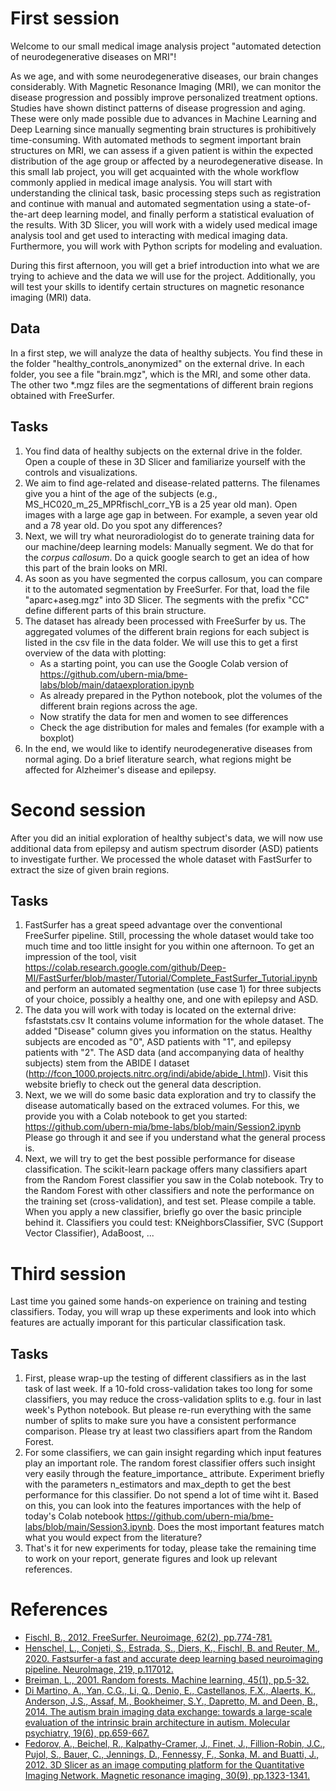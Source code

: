 # First session

Welcome to our small medical image analysis project "automated detection of neurodegenerative diseases on MRI"!

As we age, and with some neurodegenerative diseases, our brain changes considerably. With Magnetic Resonance Imaging (MRI), we can monitor the disease progression and possibly improve personalized treatment options.
Studies have shown distinct patterns of disease progression and aging. These were only made possible due to advances in Machine Learning and Deep Learning since manually segmenting brain structures is prohibitively time-consuming. With automated methods to segment important brain structures on MRI, we can assess if a given patient is within the expected distribution of the age group or affected by a neurodegenerative disease. In this small lab project, you will get acquainted with the whole workflow commonly applied in medical image analysis. You will start with understanding the clinical task, basic processing steps such as registration and continue with manual and automated segmentation using a state-of-the-art deep learning model, and finally perform a statistical evaluation of the results. With 3D Slicer, you will work with a widely used medical image analysis tool and get used to interacting with medical imaging data. Furthermore, you will work with Python scripts for modeling and evaluation.

During this first afternoon, you will get a brief introduction into what we are trying to achieve and the data we will use for the project. Additionally, you will test your skills to identify certain structures on magnetic resonance imaging (MRI) data.



## Data

In a first step, we will analyze the data of healthy subjects. You find these in the folder "healthy_controls_anonymized" on the external drive. In each folder, you see a file "brain.mgz", which is the MRI, and some other data. The other two *.mgz files are the segmentations of different brain regions obtained with FreeSurfer.

## Tasks

1. You find data of healthy subjects on the external drive in the folder. Open a couple of these in 3D Slicer and familiarize yourself with the controls and visualizations.
2. We aim to find age-related and disease-related patterns. The filenames give you a hint of the age of the subjects (e.g., MS_HC020_m_25_MPRfischl_corr_YB is a 25 year old man). Open images with a large age gap in between. For example, a seven year old and a 78 year old. Do you spot any differences?
3. Next, we will try what neuroradiologist do to generate training data for our machine/deep learning models: Manually segment. We do that for the *corpus callosum*. Do a quick google search to get an idea of how this part of the brain looks on MRI.
4. As soon as you have segmented the corpus callosum, you can compare it to the automated segmentation by FreeSurfer. For that, load the file "aparc+aseg.mgz" into 3D Slicer. The segments with the prefix "CC" define different parts of this brain structure.
5. The dataset has already been processed with FreeSurfer by us. The aggregated volumes of the different brain regions for each subject is listed in the csv file in the data folder. We will use this to get a first overview of the data with plotting:
   - As a starting point, you can use the Google Colab version of https://github.com/ubern-mia/bme-labs/blob/main/dataexploration.ipynb
   - As already prepared in the Python notebook, plot the volumes of the different brain regions across the age.
   - Now stratify the data for men and women to see differences
   - Check the age distribution for males and females (for example with a boxplot)
6. In the end, we would like to identify neurodegenerative diseases from normal aging. Do a brief literature search, what regions might be affected for Alzheimer's disease and epilepsy.


# Second session
After you did an initial exploration of healthy subject's data, we will now use additional data from epilepsy and autism spectrum disorder (ASD) patients to investigate further. We processed the whole dataset with FastSurfer to extract the size of given brain regions.


## Tasks
1. FastSurfer has a great speed advantage over the conventional FreeSurfer pipeline. Still, processing the whole dataset would take too much time and too little insight for you within one afternoon. To get an impression of the tool, visit https://colab.research.google.com/github/Deep-MI/FastSurfer/blob/master/Tutorial/Complete_FastSurfer_Tutorial.ipynb and perform an automated segmentation (use case 1)  for three subjects of your choice, possibly a healthy one, and one with epilepsy and ASD.
2. The data you will work with today is located on the external drive: fsfaststats.csv It contains volume information for the whole dataset. The added "Disease" column gives you information on the status. Healthy subjects are encoded as "0", ASD patients with "1", and epilepsy patients with "2". The ASD data (and accompanying data of healthy subjects) stem from the ABIDE I dataset (http://fcon_1000.projects.nitrc.org/indi/abide/abide_I.html). Visit this website briefly to check out the general data description.
3. Next, we we will do some basic data exploration and try to classify the disease automatically based on the extraced volumes. For this, we provide you with a Colab notebook to get you started: https://github.com/ubern-mia/bme-labs/blob/main/Session2.ipynb Please go through it and see if you understand what the general process is. 
4. Next, we will try to get the best possible performance for disease classification. The scikit-learn package offers many classifiers apart from the Random Forest classifier you saw in the Colab notebook. Try to the Random Forest with other classifiers and note the performance on the training set (cross-validation), and test set. Please compile a table. When you apply a new classifier, briefly go over the basic principle behind it. Classifiers you could test: KNeighborsClassifier, SVC (Support Vector Classifier), AdaBoost, ...

# Third session
Last time you gained some hands-on experience on training and testing classifiers. Today, you will wrap up these experiments and look into which features are actually imporant for this particular classification task. 

## Tasks
1. First, please wrap-up the testing of different classifiers as in the last task of last week. If a 10-fold cross-validation takes too long for some classifiers, you may reduce the cross-validation splits to e.g. four in last week's Python notebook. But please re-run everything with the same number of splits to make sure you have a consistent performance comparison. Please try at least two classifiers apart from the Random Forest.
2. For some classifiers, we can gain insight regarding which input features play an important role. The random forest classifier offers such insight very easily through the feature_importance_ attribute. Experiment briefly with the parameters n_estimators and max_depth to get the best performance for this classifier. Do not spend a lot of time wiht it. Based on this, you can look into the features importances with the help of today's Colab notebook https://github.com/ubern-mia/bme-labs/blob/main/Session3.ipynb. Does the most important features match what you would expect from the literature?
3. That's it for new experiments for today, please take the remaining time to work on your report, generate figures and look up relevant references.

# References
- [Fischl, B., 2012. FreeSurfer. Neuroimage, 62(2), pp.774-781.](https://www.sciencedirect.com/science/article/pii/S1053811912000389?casa_token=zcGnrEXdvoIAAAAA:ji7Sej8gSL32yFb6WJzsbVabxbVReS6lAsToc3-rXMhFWPCc8APADIjZ_as7vGilLCamRWNTb8rn)
- [Henschel, L., Conjeti, S., Estrada, S., Diers, K., Fischl, B. and Reuter, M., 2020. Fastsurfer-a fast and accurate deep learning based neuroimaging pipeline. NeuroImage, 219, p.117012.](https://www.sciencedirect.com/science/article/pii/S1053811920304985)
- [Breiman, L., 2001. Random forests. Machine learning, 45(1), pp.5-32.](https://link.springer.com/content/pdf/10.1023/A:1010933404324.pdf)
- [Di Martino, A., Yan, C.G., Li, Q., Denio, E., Castellanos, F.X., Alaerts, K., Anderson, J.S., Assaf, M., Bookheimer, S.Y., Dapretto, M. and Deen, B., 2014. The autism brain imaging data exchange: towards a large-scale evaluation of the intrinsic brain architecture in autism. Molecular psychiatry, 19(6), pp.659-667.](https://www.nature.com/articles/mp201378)
- [Fedorov, A., Beichel, R., Kalpathy-Cramer, J., Finet, J., Fillion-Robin, J.C., Pujol, S., Bauer, C., Jennings, D., Fennessy, F., Sonka, M. and Buatti, J., 2012. 3D Slicer as an image computing platform for the Quantitative Imaging Network. Magnetic resonance imaging, 30(9), pp.1323-1341.](https://www.ncbi.nlm.nih.gov/pmc/articles/PMC3466397/pdf/nihms383480.pdf)
